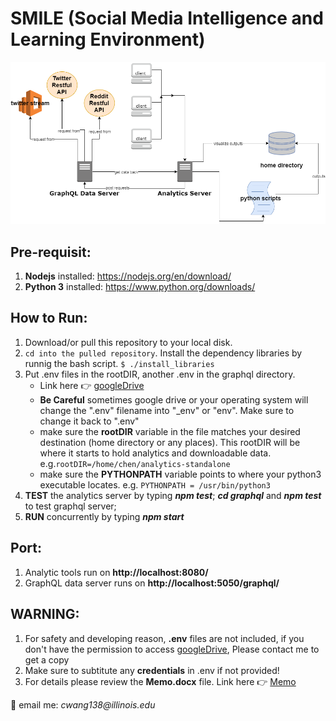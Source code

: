 # SMILE (Social Media Intelligence and Learning Environment)
![Architecture](/docs/architecture.png)

## Pre-requisit:
1. **Nodejs** installed: https://nodejs.org/en/download/
2. **Python 3** installed: https://www.python.org/downloads/ 


## How to Run:
1. Download/or pull this repository to your local disk. 
2. ```cd into the pulled repository```. Install the dependency libraries by runnig the bash script. ```$ ./install_libraries```
3. Put .env files in the rootDIR, another .env in the graphql directory. 
	* Link here :point_right: [googleDrive](https://drive.google.com/drive/folders/0B37hhRXKgRPOZG1MbUdwSEdVNWM)
	* **Be Careful** sometimes google drive or your operating system will change the ".env" filename into "_env" or "env". Make sure to change it back to ".env" 
	* make sure the **rootDIR** variable in the file matches your desired destination (home directory or any places). This rootDIR will be where it starts to hold analytics and downloadable data.
	e.g.```rootDIR=/home/chen/analytics-standalone```
	* make sure the **PYTHONPATH** variable points to where your python3 executable locates. e.g. ```PYTHONPATH = /usr/bin/python3```
4. **TEST** the analytics server by typing **_npm test_**; **_cd graphql_** and **_npm test_** to test graphql server;
5. **RUN** concurrently by typing **_npm start_**

## Port:
1. Analytic tools run on **http://localhost:8080/**
2. GraphQL data server runs on **http://localhost:5050/graphql/**

## WARNING:
1. For safety and developing reason, **.env** files are not included, if you don't have the permission to access [googleDrive](https://drive.google.com/drive/folders/0B37hhRXKgRPOZG1MbUdwSEdVNWM), 
Please contact me to get a copy
2. Make sure to subtitute any **credentials** in .env if not provided!
3. For details please review the **Memo.docx** file. Link here :point_right: [Memo](https://github.com/IllinoisSocialMediaMacroscope/analytics-standalone/tree/master/docs/memo.pdf)

:e-mail: email me: _cwang138@illinois.edu_

